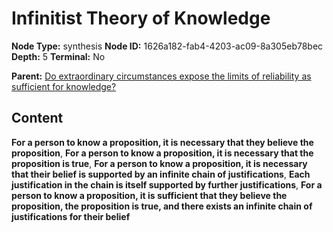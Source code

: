 # Infinitist Theory of Knowledge

**Node Type:** synthesis
**Node ID:** 1626a182-fab4-4203-ac09-8a305eb78bec
**Depth:** 5
**Terminal:** No

**Parent:** [Do extraordinary circumstances expose the limits of reliability as sufficient for knowledge?](do-extraordinary-circumstances-expose-the-limits-of-reliability-as-sufficient-for-knowledge-antithesis-a74f2837-907d-45ca-814e-a03b19c19d11.md)

## Content

**For a person to know a proposition, it is necessary that they believe the proposition**, **For a person to know a proposition, it is necessary that the proposition is true**, **For a person to know a proposition, it is necessary that their belief is supported by an infinite chain of justifications**, **Each justification in the chain is itself supported by further justifications**, **For a person to know a proposition, it is sufficient that they believe the proposition, the proposition is true, and there exists an infinite chain of justifications for their belief**
